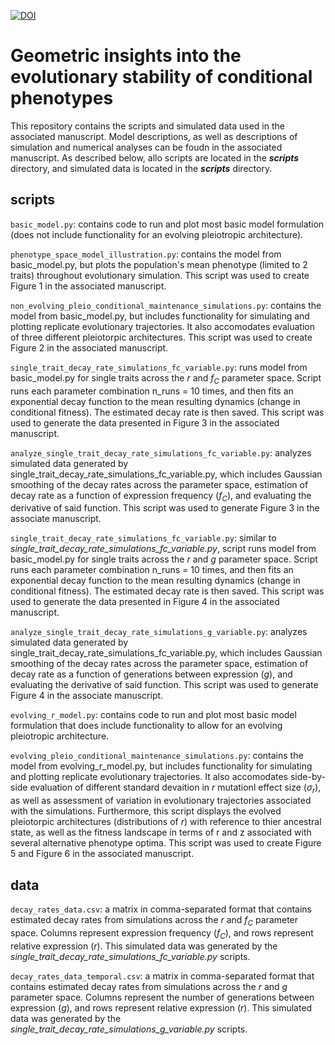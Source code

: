 [![DOI](https://zenodo.org/badge/996437834.svg)](https://doi.org/10.5281/zenodo.15608125)
# Geometric insights into the evolutionary stability of conditional phenotypes
This repository contains the scripts and simulated data used in the associated manuscript. Model descriptions, as well as descriptions of simulation and numerical analyses can be foudn in the associated manuscript. As described below, allo scripts are located in the <b><i>scripts</i></b> directory, and simulated data is located in the  <b><i>scripts</i></b> directory. 

## scripts

```basic_model.py```: contains code to run and plot most basic model formulation (does not include functionality for an evolving pleiotropic architecture).

```phenotype_space_model_illustration.py```: contains the model from basic_model.py, but plots the population's mean phenotype (limited to 2 traits) throughout evolutionary simulation. This script was used to create Figure 1 in the associated manuscript. 

```non_evolving_pleio_conditional_maintenance_simulations.py```: contains the model from basic_model.py, but includes functionality for simulating and plotting replicate evolutionary trajectories. It also accomodates evaluation of three different pleiotorpic architectures. This script was used to create Figure 2 in the associated manuscript. 

```single_trait_decay_rate_simulations_fc_variable.py```: runs model from basic_model.py for single traits across the $r$ and $f_C$ parameter space. Script runs each parameter combination n_runs = 10 times, and then fits an exponential decay function to the mean resulting dynamics (change in conditional fitness). The estimated decay rate is then saved. This script was used to generate the data presented in Figure 3 in the associated manuscript. 

```analyze_single_trait_decay_rate_simulations_fc_variable.py```: analyzes simulated data generated by single_trait_decay_rate_simulations_fc_variable.py, which includes Gaussian smoothing of the decay rates across the parameter space, estimation of decay rate as a function of expression frequency ($f_C$), and evaluating the derivative of said function. This script was used to generate Figure 3 in the associate manuscript.

```single_trait_decay_rate_simulations_fc_variable.py```: similar to <i>single_trait_decay_rate_simulations_fc_variable.py</i>, script runs model from basic_model.py for single traits across the $r$ and $g$ parameter space. Script runs each parameter combination n_runs = 10 times, and then fits an exponential decay function to the mean resulting dynamics (change in conditional fitness). The estimated decay rate is then saved. This script was used to generate the data presented in Figure 4 in the associated manuscript. 

```analyze_single_trait_decay_rate_simulations_g_variable.py```: analyzes simulated data generated by single_trait_decay_rate_simulations_fc_variable.py, which includes Gaussian smoothing of the decay rates across the parameter space, estimation of decay rate as a function of generations between expression ($g$), and evaluating the derivative of said function. This script was used to generate Figure 4 in the associate manuscript.

```evolving_r_model.py```: contains code to run and plot most basic model formulation that does include functionality to allow for an evolving pleiotropic architecture.

```evolving_pleio_conditional_maintenance_simulations.py```: contains the model from evolving_r_model.py, but includes functionality for simulating and plotting replicate evolutionary trajectories. It also accomodates side-by-side evaluation of different standard devaition in $r$ mutationl effect size ($\sigma_r$), as well as assessment of variation in evolutionary trajectories associated with the simulations. Furthermore, this script displays the evolved pleiotorpic architectures (distributions of $r$) with reference to thier ancestral state, as well as the fitness landscape in terms of r and z associated with several alternative phenotype optima. This script was used to create Figure 5 and Figure 6 in the associated manuscript. 

## data

```decay_rates_data.csv```: a matrix in comma-separated format that contains estimated decay rates from simulations across the $r$ and $f_C$ parameter space. Columns represent expression frequency ($f_C$), and rows represent relative expression ($r$). This simulated data was generated by the <i>single_trait_decay_rate_simulations_fc_variable.py</i> scripts. 

```decay_rates_data_temporal.csv```: a matrix in comma-separated format that contains estimated decay rates from simulations across the $r$ and $g$ parameter space. Columns represent the number of generations between expression ($g$), and rows represent relative expression ($r$). This simulated data was generated by the <i>single_trait_decay_rate_simulations_g_variable.py</i> scripts. 
